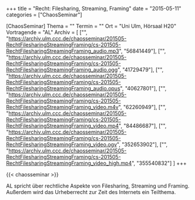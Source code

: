 +++
title = "Recht: Filesharing, Streaming, Framing"
date = "2015-05-11"
categories = ["ChaosSeminar"]

[ChaosSeminar]
Thema = ""
Termin = ""
Ort = "Uni Ulm, Hörsaal H20"
Vortragende = "AL"
Archiv = [
	["", "https://archiv.ulm.ccc.de/chaosseminar/201505-RechtFilesharingStreamingFraming/cs-201505-RechtFilesharingStreamingFraming_audio.mp3", "56841449"],
	["", "https://archiv.ulm.ccc.de/chaosseminar/201505-RechtFilesharingStreamingFraming/cs-201505-RechtFilesharingStreamingFraming_audio.ogg", "41729479"],
	["", "https://archiv.ulm.ccc.de/chaosseminar/201505-RechtFilesharingStreamingFraming/cs-201505-RechtFilesharingStreamingFraming_audio.opus", "40627801"],
	["", "https://archiv.ulm.ccc.de/chaosseminar/201505-RechtFilesharingStreamingFraming/cs-201505-RechtFilesharingStreamingFraming_video.m4v", "62260949"],
	["", "https://archiv.ulm.ccc.de/chaosseminar/201505-RechtFilesharingStreamingFraming/cs-201505-RechtFilesharingStreamingFraming_video.mp4", "84486687"],
	["", "https://archiv.ulm.ccc.de/chaosseminar/201505-RechtFilesharingStreamingFraming/cs-201505-RechtFilesharingStreamingFraming_video.ogv", "352653902"],
	["", "https://archiv.ulm.ccc.de/chaosseminar/201505-RechtFilesharingStreamingFraming/cs-201505-RechtFilesharingStreamingFraming_video_high.mp4", "355540832"]
	]
+++

{{< chaosseminar >}}

AL spricht über rechtliche Aspekte von Filesharing, Streaming und Framing. Außerdem wird das Urheberrecht zur Zeit des Internets ein Teilthema.
